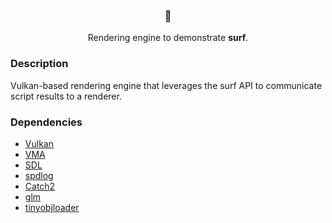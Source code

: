 <h3 align="center">🌊</h3>
<p align="center">Rendering engine to demonstrate <b>surf</b>.</p>

### Description
Vulkan-based rendering engine that leverages the surf API to communicate script results to a renderer.

### Dependencies
* [Vulkan](https://www.vulkan.org/)
* [VMA](https://gpuopen.com/vulkan-memory-allocator/)
* [SDL](https://www.libsdl.org/)
* [spdlog](https://github.com/gabime/spdlog)
* [Catch2](https://github.com/catchorg/Catch2)
* [glm](https://github.com/g-truc/glm)
* [tinyobjloader](https://github.com/tinyobjloader/tinyobjloader.git)
